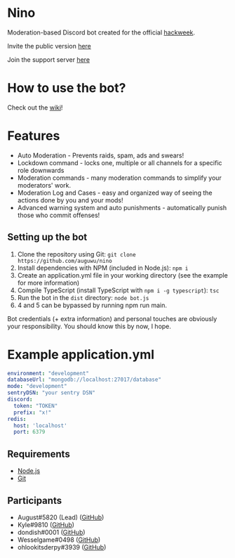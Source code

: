 # Nino

Moderation-based Discord bot created for the official [hackweek](https://discord.gg/hackweek).

Invite the public version [here](https://discordapp.com/oauth2/authorize?client_id=531613242473054229&scope=bot)

Join the support server [here](https://discord.gg/7TtMP2n)

# How to use the bot?

Check out the [wiki](https://github.com/auguwu/Nino/wiki)!

# Features

* Auto Moderation - Prevents raids, spam, ads and swears!
* Lockdown command - locks one, multiple or all channels for a specific role downwards
* Moderation commands - many moderation commands to simplify your moderators' work.
* Moderation Log and Cases - easy and organized way of seeing the actions done by you and your mods! 
* Advanced warning system and auto punishments - automatically punish those who commit offenses!

## Setting up the bot

1. Clone the repository using Git: ``git clone https://github.com/auguwu/nino``
2. Install dependencies with NPM (included in Node.js): ``npm i``
3. Create an application.yml file in your working directory (see the example for more information)
4. Compile TypeScript (install TypeScript with ``npm i -g typescript``): ``tsc``
5. Run the bot in the `dist` directory: ``node bot.js``
6. 4 and 5 can be bypassed by running npm run main.

Bot credentials (+ extra information) and personal touches are obviously your responsibility. You should know this by now, I hope.

# Example application.yml

```yaml
environment: "development"
databaseUrl: "mongodb://localhost:27017/database"
mode: "development"
sentryDSN: "your sentry DSN"
discord:
  token: "TOKEN"
  prefix: "x!"
redis:
  host: 'localhost'
  port: 6379
```

## Requirements

* [Node.js](https://nodejs.org)
* [Git](https://git-scm.com)

## Participants

* August#5820 (Lead) ([GitHub](https://github.com/auguwu))
* Kyle#9810 ([GitHub](https://github.com/dvhe))
* dondish#0001 ([GitHub](https://github.com/dondish))
* Wesselgame#0498 ([GitHub](https://github.com/PassTheWessel))
* ohlookitsderpy#3939 ([GitHub](https://github.com/ohlookitsderpy))